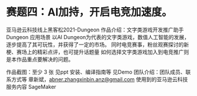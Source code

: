 # 赛题四：AI加持，开启电竞加速度。
亚马逊云科技线上黑客松2021-Dungeon
作品介绍：文字类游戏开发推广助手 Dungeon
应用场景
以AI Dungeon为代表的文字类游戏，数值人工智能的发展，逐步提高了其可玩性，并获得了一定的市场。
同时电竞赛事，粉丝观赛探讨的新梗、赛场上的精彩点评，也可提升话题量
如何选择文字类游戏加入到电竞推广则是本作品重点要解决的问题。

作品截图：至少 3 张
见ppt
安装、编译指南等
见Demo
团队介绍：团队成员、联系方式等
章新斌，abner.zhangxinbin.anz@gmail.com
使用到的亚马逊云科技服务内容
SageMaker

